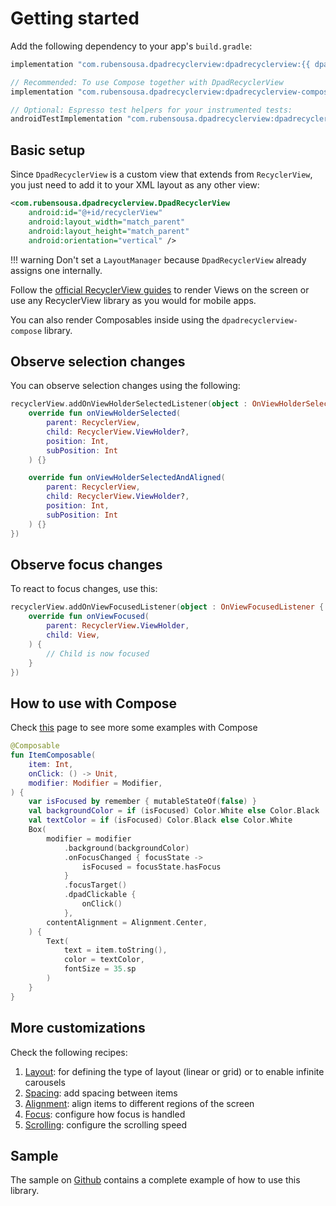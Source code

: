 # Getting started

Add the following dependency to your app's `build.gradle`:

```groovy
implementation "com.rubensousa.dpadrecyclerview:dpadrecyclerview:{{ dpadrecyclerview.version }}"

// Recommended: To use Compose together with DpadRecyclerView
implementation "com.rubensousa.dpadrecyclerview:dpadrecyclerview-compose:{{ dpadrecyclerview.version }}"

// Optional: Espresso test helpers for your instrumented tests:
androidTestImplementation "com.rubensousa.dpadrecyclerview:dpadrecyclerview-testing:{{ dpadrecyclerview.version }}"
```

## Basic setup

Since `DpadRecyclerView` is a custom view that extends from `RecyclerView`, you just need to add it to your XML layout as any other view:

```xml linenums="1"
<com.rubensousa.dpadrecyclerview.DpadRecyclerView
    android:id="@+id/recyclerView"
    android:layout_width="match_parent"
    android:layout_height="match_parent"
    android:orientation="vertical" />
```

!!! warning 
    Don't set a `LayoutManager` because `DpadRecyclerView` already assigns one internally.

Follow the [official RecyclerView guides](https://developer.android.com/develop/ui/views/layout/recyclerview) to render Views on the screen
or use any RecyclerView library as you would for mobile apps. 

You can also render Composables inside using the `dpadrecyclerview-compose` library.


## Observe selection changes

You can observe selection changes using the following:

```kotlin linenums="1"
recyclerView.addOnViewHolderSelectedListener(object : OnViewHolderSelectedListener {
    override fun onViewHolderSelected(
        parent: RecyclerView,
        child: RecyclerView.ViewHolder?,
        position: Int,
        subPosition: Int
    ) {}

    override fun onViewHolderSelectedAndAligned(
        parent: RecyclerView,
        child: RecyclerView.ViewHolder?,
        position: Int,
        subPosition: Int
    ) {}
})
```

## Observe focus changes

To react to focus changes, use this:

```kotlin linenums="1"
recyclerView.addOnViewFocusedListener(object : OnViewFocusedListener {
    override fun onViewFocused(
        parent: RecyclerView.ViewHolder,
        child: View,
    ) {
        // Child is now focused
    }
})
```

## How to use with Compose

Check [this](compose.md) page to see more some examples with Compose

```kotlin linenums="1", hl_lines="13-16"
@Composable
fun ItemComposable(
    item: Int, 
    onClick: () -> Unit,
    modifier: Modifier = Modifier,
) {
    var isFocused by remember { mutableStateOf(false) }
    val backgroundColor = if (isFocused) Color.White else Color.Black
    val textColor = if (isFocused) Color.Black else Color.White
    Box(
        modifier = modifier
            .background(backgroundColor)
            .onFocusChanged { focusState ->
                isFocused = focusState.hasFocus
            }
            .focusTarget()
            .dpadClickable {
                onClick()
            },
        contentAlignment = Alignment.Center,
    ) {
        Text(
            text = item.toString(),
            color = textColor,
            fontSize = 35.sp
        )
    }
}
```

## More customizations

Check the following recipes:

1. [Layout](recipes/layout.md): for defining the type of layout (linear or grid) or to enable infinite carousels
2. [Spacing](recipes/spacing.md): add spacing between items
3. [Alignment](recipes/alignment.md): align items to different regions of the screen
4. [Focus](recipes/focus.md): configure how focus is handled
5. [Scrolling](recipes/scrolling.md): configure the scrolling speed

## Sample

The sample on [Github](https://github.com/rubensousa/DpadRecyclerView) contains a complete example of 
how to use this library. 